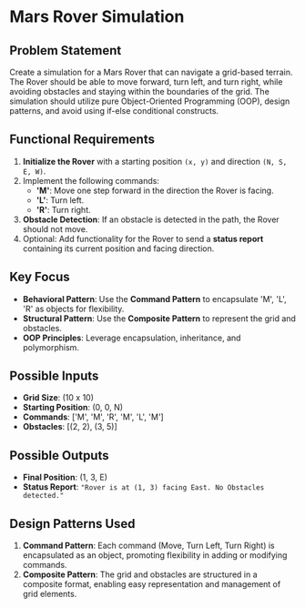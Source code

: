 # Mars Rover Simulation

## Problem Statement
Create a simulation for a Mars Rover that can navigate a grid-based terrain. The Rover should be able to move forward, turn left, and turn right, while avoiding obstacles and staying within the boundaries of the grid. The simulation should utilize pure Object-Oriented Programming (OOP), design patterns, and avoid using if-else conditional constructs.

## Functional Requirements
1. **Initialize the Rover** with a starting position `(x, y)` and direction `(N, S, E, W)`.
2. Implement the following commands:
   - **'M'**: Move one step forward in the direction the Rover is facing.
   - **'L'**: Turn left.
   - **'R'**: Turn right.
3. **Obstacle Detection**: If an obstacle is detected in the path, the Rover should not move.
4. Optional: Add functionality for the Rover to send a **status report** containing its current position and facing direction.

## Key Focus
- **Behavioral Pattern**: Use the **Command Pattern** to encapsulate 'M', 'L', 'R' as objects for flexibility.
- **Structural Pattern**: Use the **Composite Pattern** to represent the grid and obstacles.
- **OOP Principles**: Leverage encapsulation, inheritance, and polymorphism.

## Possible Inputs
- **Grid Size**: (10 x 10)
- **Starting Position**: (0, 0, N)
- **Commands**: ['M', 'M', 'R', 'M', 'L', 'M']
- **Obstacles**: [(2, 2), (3, 5)]

## Possible Outputs
- **Final Position**: (1, 3, E)
- **Status Report**: `"Rover is at (1, 3) facing East. No Obstacles detected."`

## Design Patterns Used
1. **Command Pattern**: Each command (Move, Turn Left, Turn Right) is encapsulated as an object, promoting flexibility in adding or modifying commands.
2. **Composite Pattern**: The grid and obstacles are structured in a composite format, enabling easy representation and management of grid elements.
